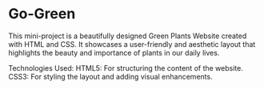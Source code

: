 # Go-Green
This mini-project is a beautifully designed Green Plants Website created with HTML and CSS. It showcases a user-friendly and aesthetic layout that highlights the beauty and importance of plants in our daily lives.

Technologies Used:
HTML5: For structuring the content of the website.
CSS3: For styling the layout and adding visual enhancements.

